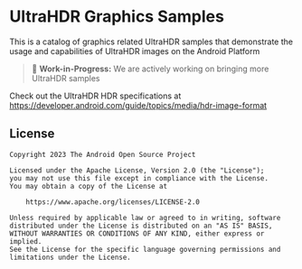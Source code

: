 # UltraHDR Graphics Samples

This is a catalog of graphics related UltraHDR samples that demonstrate the usage and capabilities of UltraHDR images on the Android Platform

> 🚧 **Work-in-Progress:** We are actively working on bringing more UltraHDR samples

Check out the UltraHDR HDR specifications at https://developer.android.com/guide/topics/media/hdr-image-format

## License
```
Copyright 2023 The Android Open Source Project
 
Licensed under the Apache License, Version 2.0 (the "License");
you may not use this file except in compliance with the License.
You may obtain a copy of the License at

    https://www.apache.org/licenses/LICENSE-2.0

Unless required by applicable law or agreed to in writing, software
distributed under the License is distributed on an "AS IS" BASIS,
WITHOUT WARRANTIES OR CONDITIONS OF ANY KIND, either express or implied.
See the License for the specific language governing permissions and
limitations under the License.
```
